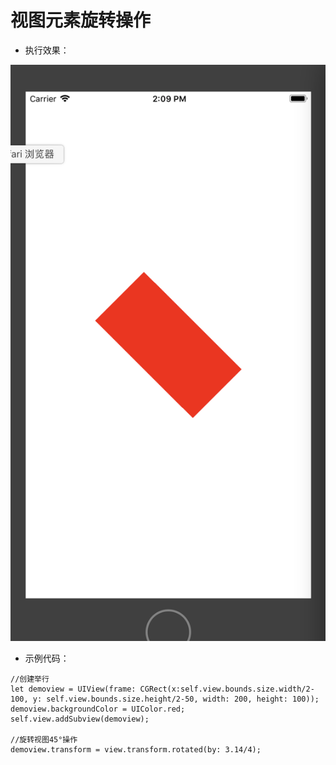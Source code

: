 # 视图元素旋转操作

- 执行效果：

![执行效果](./1.png)

- 示例代码：

```
//创建举行
let demoview = UIView(frame: CGRect(x:self.view.bounds.size.width/2-100, y: self.view.bounds.size.height/2-50, width: 200, height: 100));
demoview.backgroundColor = UIColor.red;
self.view.addSubview(demoview);
        
//旋转视图45°操作
demoview.transform = view.transform.rotated(by: 3.14/4);
```

